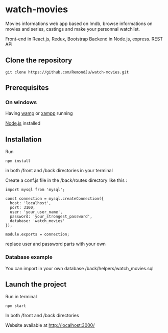 # watch-movies

Movies informations web app based on Imdb, browse informations on movies and series, castings and make your personnal watchlist.

Front-end in React.js, Redux, Bootstrap
Backend in Node.js, express. REST API

## Clone the repository

```
git clone https://github.com/RemondJu/watch-movies.git
```

## Prerequisites

### On windows

Having [wamp](http://www.wampserver.com/en/download-wampserver-64bits/) or [xampp](https://www.apachefriends.org/index.html) running

[Node.js](https://nodejs.org/en/download/) installed


## Installation

Run
```
npm install
```
in both /front and /back directories in your terminal

Create a conf.js file in the /back/routes directory like this :

```
import mysql from 'mysql';

const connection = mysql.createConnection({
  host: 'localhost',
  port: 3100,
  user: 'your_user_name',
  password: 'your_strongest_password',
  database: 'watch_movies'
});

module.exports = connection;

```
replace user and password parts with your own

### Database example

You can import in your own database /back/helpers/watch_movies.sql

## Launch the project

Run in terminal
```
npm start
```
In both /front and /back directories

Website available at [http://localhost:3000/](http://localhost:3000/)

